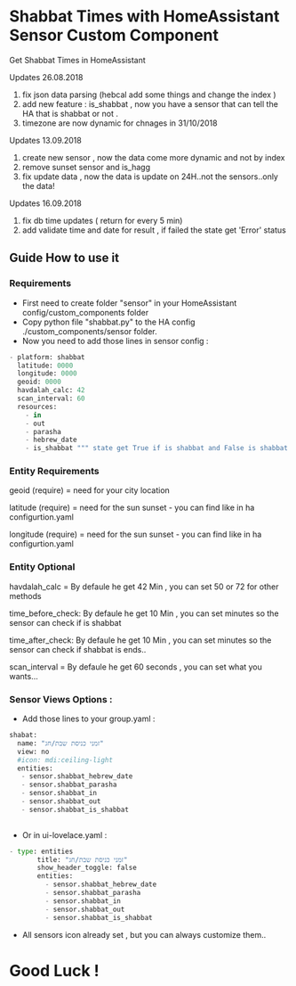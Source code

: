 # Shabbat Times with HomeAssistant Sensor Custom Component
Get Shabbat Times in HomeAssistant

Updates 26.08.2018
1. fix json data parsing (hebcal add some things and change the index )
2. add new feature : is_shabbat , now you have a sensor that can tell the HA that is shabbat or not .
3. timezone are now dynamic for chnages in 31/10/2018

Updates 13.09.2018
1. create new sensor , now the data come more dynamic and not by index
2. remove sunset sensor and is_hagg
3. fix update data , now the data is update on 24H..not the sensors..only the data!

Updates 16.09.2018
1. fix db time updates ( return for every 5 min)
2. add validate time and date for result , if failed the state get 'Error' status


## Guide How to use it

### Requirements

* First need to create folder "sensor" in your HomeAssistant config/custom_components folder
* Copy python file "shabbat.py" to the HA config ./custom_components/sensor folder.
* Now you need to add those lines in sensor config :

```python
- platform: shabbat
  latitude: 0000
  longitude: 0000
  geoid: 0000
  havdalah_calc: 42 
  scan_interval: 60
  resources:
    - in
    - out
    - parasha
    - hebrew_date
    - is_shabbat """ state get True if is shabbat and False is shabbat end."""
  ```
  ### Entity Requirements
  
  geoid (require) = need for your city location
  
  latitude (require) = need for the sun sunset - you can find like in ha configurtion.yaml
  
  longitude (require) = need for the sun sunset - you can find like in ha configurtion.yaml
  
  ### Entity Optional
  
  havdalah_calc =   By defaule he get 42 Min , you can set 50 or 72 for other methods
  
  time_before_check: By defaule he get 10 Min , you can set minutes so the sensor can check if is shabbat
  
  time_after_check: By defaule he get 10 Min , you can set minutes so the sensor can check if shabbat is ends..
  
  scan_interval =   By defaule he get 60 seconds , you can set what you wants...
  
  ### Sensor Views Options :
  
* Add those lines to your group.yaml :
```python
shabat:
  name: "זמני כניסת שבת/חג"
  view: no
  #icon: mdi:ceiling-light
  entities:
   - sensor.shabbat_hebrew_date
   - sensor.shabbat_parasha
   - sensor.shabbat_in
   - sensor.shabbat_out
   - sensor.shabbat_is_shabbat
   
 ```
 
 * Or in ui-lovelace.yaml :
 
 ```python
 - type: entities
        title: "זמני כניסת שבת/חג"
        show_header_toggle: false
        entities:
          - sensor.shabbat_hebrew_date
          - sensor.shabbat_parasha
          - sensor.shabbat_in
          - sensor.shabbat_out
          - sensor.shabbat_is_shabbat
 ```
 * All sensors icon already set , but you can always customize them..
 
 # Good Luck !
